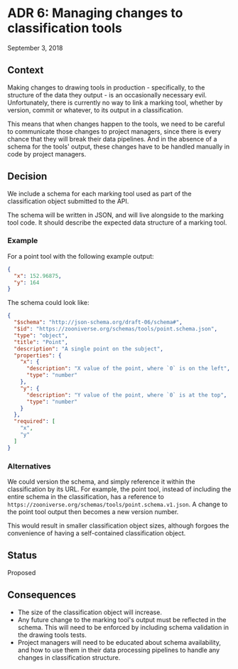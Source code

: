 # ADR 6: Managing changes to classification tools

September 3, 2018

## Context

Making changes to drawing tools in production - specifically, to the structure of the data they output - is an occasionally necessary evil. Unfortunately, there is currently no way to link a marking tool, whether by version, commit or whatever, to its output in a classification.

This means that when changes happen to the tools, we need to be careful to communicate those changes to project managers, since there is every chance that they will break their data pipelines. And in the absence of a schema for the tools' output, these changes have to be handled manually in code by project managers.

## Decision

We include a schema for each marking tool used as part of the classification object submitted to the API.

The schema will be written in JSON, and will live alongside to the marking tool code. It should describe the expected data structure of a marking tool.

### Example

For a point tool with the following example output:

```json
{
  "x": 152.96875,
  "y": 164
}
```

The schema could look like:

```json
{
  "$schema": "http://json-schema.org/draft-06/schema#",
  "$id": "https://zooniverse.org/schemas/tools/point.schema.json",
  "type": "object",
  "title": "Point",
  "description": "A single point on the subject",
  "properties": {
    "x": {
      "description": "X value of the point, where `0` is on the left",
      "type": "number"
    },
    "y": {
      "description": "Y value of the point, where `0` is at the top",
      "type": "number"
    }
  },
  "required": [
    "x",
    "y"
  ]
}
```

### Alternatives

We could version the schema, and simply reference it within the classification by its URL. For example, the point tool, instead of including the entire schema in the classification, has a reference to `https://zooniverse.org/schemas/tools/point.schema.v1.json`. A change to the point tool output then becomes a new version number.

This would result in smaller classification object sizes, although forgoes the convenience of having a self-contained classification object.

## Status

Proposed

## Consequences

- The size of the classification object will increase.
- Any future change to the marking tool's output must be reflected in the schema. This will need to be enforced by including schema validation in the drawing tools tests.
- Project managers will need to be educated about schema availability, and how to use them in their data processing pipelines to handle any changes in classification structure.
